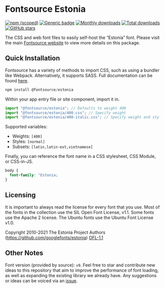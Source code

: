 # Fontsource Estonia

[![npm (scoped)](https://img.shields.io/npm/v/@fontsource/estonia?color=brightgreen)](https://www.npmjs.com/package/@fontsource/estonia) [![Generic badge](https://img.shields.io/badge/fontsource-passing-brightgreen)](https://github.com/fontsource/fontsource) [![Monthly downloads](https://badgen.net/npm/dm/@fontsource/estonia)](https://github.com/fontsource/fontsource) [![Total downloads](https://badgen.net/npm/dt/@fontsource/estonia)](https://github.com/fontsource/fontsource) [![GitHub stars](https://img.shields.io/github/stars/fontsource/fontsource.svg?style=social&label=Star)](https://github.com/fontsource/fontsource/stargazers)

The CSS and web font files to easily self-host the “Estonia” font. Please visit the main [Fontsource website](https://fontsource.org/fonts/estonia) to view more details on this package.

## Quick Installation

Fontsource has a variety of methods to import CSS, such as using a bundler like Webpack. Alternatively, it supports SASS. Full documentation can be found [here](https://beta.fontsource.org/docs/getting-started/introduction).

```javascript
npm install @fontsource/estonia
```

Within your app entry file or site component, import it in.

```javascript
import "@fontsource/estonia"; // Defaults to weight 400
import "@fontsource/estonia/400.css"; // Specify weight
import "@fontsource/estonia/400-italic.css"; // Specify weight and style

```

Supported variables:
- Weights: `[400]`
- Styles: `[normal]`
- Subsets: `[latin,latin-ext,vietnamese]`

Finally, you can reference the font name in a CSS stylesheet, CSS Module, or CSS-in-JS.

```css
body {
  font-family: "Estonia;
}
```

## Licensing
It is important to always read the license for every font that you use.
Most of the fonts in the collection use the SIL Open Font License, v1.1. Some fonts use the Apache 2 license. The Ubuntu fonts use the Ubuntu Font License v1.0.

Copyright 2010-2021 The Estonia Project Authors (https://github.com/googlefonts/estonia)
[OFL-1.1](http://scripts.sil.org/OFL)

## Other Notes
Font version (provided by source): `v9`.
Feel free to star and contribute new ideas to this repository that aim to improve the performance of font loading, as well as expanding the existing library we already have. Any suggestions or ideas can be voiced via an [issue](https://github.com/fontsource/fontsource/issues).